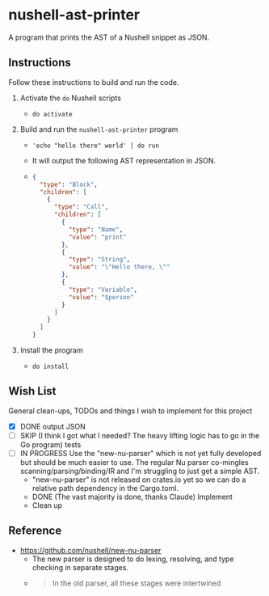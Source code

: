 # nushell-ast-printer

A program that prints the AST of a Nushell snippet as JSON.


## Instructions

Follow these instructions to build and run the code.

1. Activate the `do` Nushell scripts
   * ```nushell
     do activate
     ```
2. Build and run the `nushell-ast-printer` program
   * ```nushell
     'echo "hello there" world' | do run
     ```
   * It will output the following AST representation in JSON.
   * ```json
     {
       "type": "Block",
       "children": [
         {
           "type": "Call",
           "children": [
             {
               "type": "Name",
               "value": "print"
             },
             {
               "type": "String",
               "value": "\"Hello there, \""
             },
             {
               "type": "Variable",
               "value": "$person"
             }
           ]
         }
       ]
     }
     ```
3. Install the program
   * ```nushell
     do install
     ```


## Wish List

General clean-ups, TODOs and things I wish to implement for this project

* [x] DONE output JSON
* [ ] SKIP (I think I got what I needed? The heavy lifting logic has to go in the Go program) tests
* [ ] IN PROGRESS Use the "new-nu-parser" which is not yet fully developed but should be much easier to use. The regular Nu parser
  co-mingles scanning/parsing/binding/IR and I'm struggling to just get a simple AST.
   * "new-nu-parser" is not released on crates.io yet so we can do a relative path dependency in the Cargo.toml.
   * DONE (The vast majority is done, thanks Claude) Implement
   * Clean up


## Reference

* <https://github.com/nushell/new-nu-parser>
  * The new parser is designed to do lexing, resolving, and type checking in separate stages.
  * > In the old parser, all these stages were intertwined
